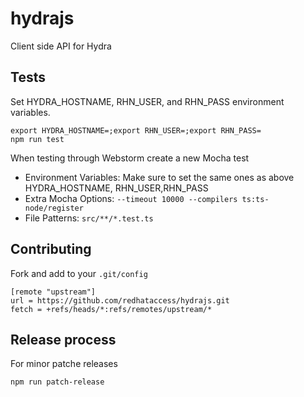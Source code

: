 # hydrajs
Client side API for Hydra

## Tests
Set HYDRA_HOSTNAME, RHN_USER, and RHN_PASS environment variables.

    export HYDRA_HOSTNAME=;export RHN_USER=;export RHN_PASS=
    npm run test
    
When testing through Webstorm create a new Mocha test
   
* Environment Variables: Make sure to set the same ones as above HYDRA_HOSTNAME, RHN_USER,RHN_PASS
* Extra Mocha Options: `--timeout 10000 --compilers ts:ts-node/register`
* File Patterns: `src/**/*.test.ts`

## Contributing
Fork and add to your `.git/config`

    [remote "upstream"]
	url = https://github.com/redhataccess/hydrajs.git
	fetch = +refs/heads/*:refs/remotes/upstream/*

## Release process

For minor patche releases

    npm run patch-release
